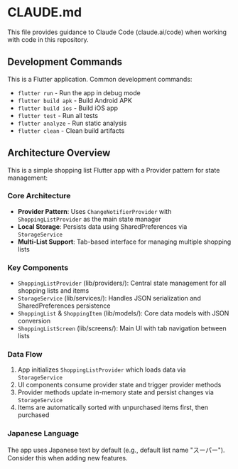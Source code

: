 # CLAUDE.md

This file provides guidance to Claude Code (claude.ai/code) when working with code in this repository.

## Development Commands

This is a Flutter application. Common development commands:

- `flutter run` - Run the app in debug mode
- `flutter build apk` - Build Android APK
- `flutter build ios` - Build iOS app
- `flutter test` - Run all tests
- `flutter analyze` - Run static analysis
- `flutter clean` - Clean build artifacts

## Architecture Overview

This is a simple shopping list Flutter app with a Provider pattern for state management:

### Core Architecture
- **Provider Pattern**: Uses `ChangeNotifierProvider` with `ShoppingListProvider` as the main state manager
- **Local Storage**: Persists data using SharedPreferences via `StorageService`
- **Multi-List Support**: Tab-based interface for managing multiple shopping lists

### Key Components
- `ShoppingListProvider` (lib/providers/): Central state management for all shopping lists and items
- `StorageService` (lib/services/): Handles JSON serialization and SharedPreferences persistence  
- `ShoppingList` & `ShoppingItem` (lib/models/): Core data models with JSON conversion
- `ShoppingListScreen` (lib/screens/): Main UI with tab navigation between lists

### Data Flow
1. App initializes `ShoppingListProvider` which loads data via `StorageService`
2. UI components consume provider state and trigger provider methods
3. Provider methods update in-memory state and persist changes via `StorageService`
4. Items are automatically sorted with unpurchased items first, then purchased

### Japanese Language
The app uses Japanese text by default (e.g., default list name "スーパー"). Consider this when adding new features.